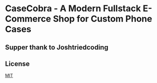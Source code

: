 # CaseCobra - A Modern Fullstack E-Commerce Shop for Custom Phone Cases

## Supper thank to Joshtriedcoding 

## License

[MIT](https://choosealicense.com/licenses/mit/)
